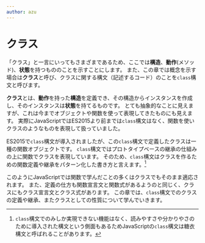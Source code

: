 ```yaml
---
author: azu
---
```


# クラス

「クラス」と一言にいってもさまざまであるため、ここでは**構造**、**動作**(メソッド)、**状態**を持つもののことを示すことにします。
また、この章では概念を示す場合は**クラス**と呼び、クラスに関する構文（記述するコード）のことを`class`構文と呼びます。

**クラス**とは、**動作**を持った**構造**を定義でき、その構造からインスタンスを作成し、そのインスタンスは**状態**を持てるものです。
とても抽象的なことに見えますが、これは今までオブジェクトや関数を使って表現してきたものにも見えます。
実際にJavaScriptではES2015より前までは`class`構文はなく、関数を使いクラスのようなものを表現して扱っていました。

ES2015で`class`構文が導入されましたが、この`class`構文で定義したクラスは一種の関数オブジェクトです。
`class`構文ではプロトタイプベースの継承の仕組みの上に関数でクラスを表現しています。
そのため、`class`構文はクラスを作るための関数定義や継承をパターン化した書き方と言えます。[^糖衣構文]

このようにJavaScriptでは関数で学んだことの多くはクラスでもそのまま適応されます。
また、定義の仕方も関数宣言文と関数式があるようのと同じく、クラスにもクラス宣言文とクラス式があります。
この章では、`class`構文でのクラスの定義や継承、またクラスとしての性質について学んでいきます。

[^糖衣構文]: `class`構文でのみしか実現できない機能はなく、読みやすさや分かりやさのために導入された構文という側面もあるためJavaScriptの`class`構文は糖衣構文と呼ばれることがあります。

